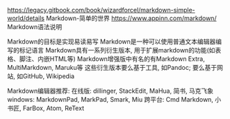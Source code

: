 https://legacy.gitbook.com/book/wizardforcel/markdown-simple-world/details  Markdown-简单的世界
https://www.appinn.com/markdown/  Markdown语法说明

Markdown的目标是实现易读易写
Markdown是一种可以使用普通文本编辑器编写的标记语言
Markdown具有一系列衍生版本, 用于扩展markdown的功能(如表格、脚注、内嵌HTML等)
Markdown增强版中有名的有Markdown Extra, MultiMarkdown, Maruku等
这些衍生版本要么基于工具, 如Pandoc; 要么基于网站, 如GitHub, Wikipedia

Markdown编辑器推荐:
在线版: dillinger, StackEdit, MaHua, 简书, 马克飞象
windows: MarkdownPad, MarkPad, Smark, Miu
跨平台: Cmd Markdown, 小书匠, FarBox, Atom, ReText

